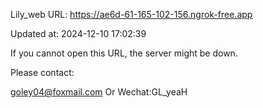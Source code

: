 Lily_web URL: https://ae6d-61-165-102-156.ngrok-free.app

Updated at: 2024-12-10 17:02:39

If you cannot open this URL, the server might be down.

Please contact: 

goley04@foxmail.com Or Wechat:GL_yeaH